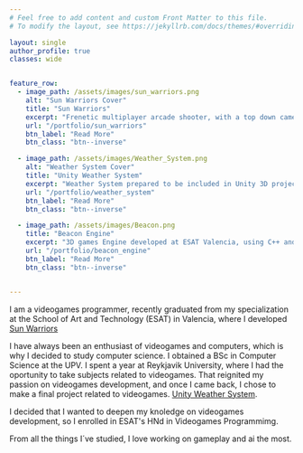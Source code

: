 ```yaml
---
# Feel free to add content and custom Front Matter to this file.
# To modify the layout, see https://jekyllrb.com/docs/themes/#overriding-theme-defaults

layout: single
author_profile: true
classes: wide


feature_row:
  - image_path: /assets/images/sun_warriors.png
    alt: "Sun Warriors Cover"
    title: "Sun Warriors"
    excerpt: "Frenetic multiplayer arcade shooter, with a top down camera. Developed as an academic project at ESAT."
    url: "/portfolio/sun_warriors"
    btn_label: "Read More"
    btn_class: "btn--inverse"

  - image_path: /assets/images/Weather_System.png
    alt: "Weather System Cover"
    title: "Unity Weather System"
    excerpt: "Weather System prepared to be included in Unity 3D projects. Includes Day and Night Cycles, Seasonal changes and weather symulation."
    url: "/portfolio/weather_system"
    btn_label: "Read More"
    btn_class: "btn--inverse"

  - image_path: /assets/images/Beacon.png
    title: "Beacon Engine"
    excerpt: "3D games Engine developed at ESAT Valencia, using C++ and OpenGL."
    url: "/portfolio/beacon_engine"
    btn_label: "Read More"
    btn_class: "btn--inverse"


---
```


I am a videogames programmer, recently graduated from my specialization at the School of Art and Technology (ESAT) in Valencia, where I developed 
[Sun Warriors](/portfolio/sun_warriors)

I have always been an enthusiast of videogames and computers, which is why I 
decided to study computer science. I obtained a BSc in Computer Science at the UPV. I spent a year at Reykjavik University, where I had the oportunity to take subjects related to videogames. That reignited my passion on videogames development, and once I came back, I chose to make a final project related to videogames. [Unity Weather System](/portfolio/weather_system).

I decided that I wanted to deepen my knoledge on videogames development, so I enrolled in ESAT's HNd in Videogames Programmimg. 

From all the things I´ve studied, I love working on gameplay and ai the most. 